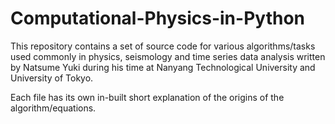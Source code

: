 # Computational-Physics-in-Python
This repository contains a set of source code for various algorithms/tasks used commonly in physics, seismology and time series data analysis written by Natsume Yuki during his time at Nanyang Technological University and University of Tokyo.

Each file has its own in-built short explanation of the origins of the algorithm/equations.
